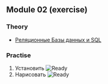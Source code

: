 ## Module 02 (exercise)

### Theory
- [Реляционные Базы данных и SQL](https://github.com/KTurau/DataLearn/blob/main/Module02/Module02-Theory.md) 

### Practise

1. Установить ![Ready](https://img.shields.io/badge/-ready-green)
2. Нарисовать ![Ready](https://img.shields.io/badge/-ready-green) 
